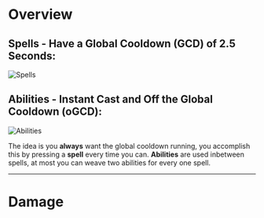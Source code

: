 # Overview

## Spells - Have a Global Cooldown (GCD) of 2.5 Seconds:
![Spells](https://cdn.discordapp.com/attachments/494294585741410305/1077323882538749992/Spells.png)

## Abilities - Instant Cast and Off the Global Cooldown (oGCD):
![Abilities](https://cdn.discordapp.com/attachments/494294585741410305/1077325712454848574/Abilities.png)


The idea is you **always** want the global cooldown running, you accomplish this by pressing a __spell__ every time you can. __Abilities__ are used inbetween spells, at most you can weave two abilities for every one spell.

---
# Damage

